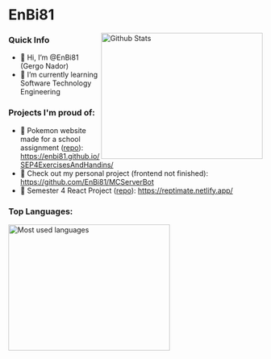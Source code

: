 <h1>EnBi81</h1>

<img align="right" src="https://github-readme-stats.vercel.app/api?username=EnBi81&show_icons=true&hide_rank=true" alt="Github Stats" width="320" height="250"/>

<h3>Quick Info</h3>

- 👋 Hi, I’m @EnBi81 (Gergo Nador)
- 🌱 I’m currently learning Software Technology Engineering

<h3>Projects I'm proud of: </h3>

- 👀 Pokemon website made for a school assignment ([repo](https://github.com/EnBi81/SEP4ExercisesAndHandins)): https://enbi81.github.io/SEP4ExercisesAndHandins/
- 👀 Check out my personal project (frontend not finished): https://github.com/EnBi81/MCServerBot
- 👀 Semester 4 React Project ([repo](https://github.com/EnBi81/lizards-inc-fe)): https://reptimate.netlify.app/

<h3>Top Languages:</h3>

<img align="left" src="https://github-readme-stats.vercel.app/api/top-langs/?username=EnBi81&layout=compact&disable_animations=true&langs_count=10" alt="Most used languages" width="320" height="250" />

